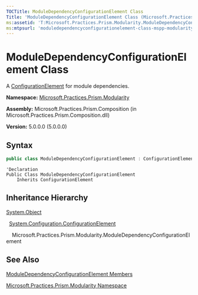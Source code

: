 ```yaml
---
TOCTitle: ModuleDependencyConfigurationElement Class
Title: 'ModuleDependencyConfigurationElement Class (Microsoft.Practices.Prism.Modularity)'
ms:assetid: 'T:Microsoft.Practices.Prism.Modularity.ModuleDependencyConfigurationElement'
ms:mtpsurl: 'moduledependencyconfigurationelement-class-mspp-modularity.md'
---
```


# ModuleDependencyConfigurationElement Class

A [ConfigurationElement](http://msdn.microsoft.com/en-us/library/kyx77cz3) for module dependencies.

**Namespace:** [Microsoft.Practices.Prism.Modularity](mspp-modularity-namespace)

**Assembly:** Microsoft.Practices.Prism.Composition (in Microsoft.Practices.Prism.Composition.dll)

**Version:** 5.0.0.0 (5.0.0.0)

## Syntax

```C#
public class ModuleDependencyConfigurationElement : ConfigurationElement
```
```VB
'Declaration
Public Class ModuleDependencyConfigurationElement
	Inherits ConfigurationElement
```

## Inheritance Hierarchy

[System.Object](http://msdn.microsoft.com/en-us/library/e5kfa45b)

  [System.Configuration.ConfigurationElement](http://msdn.microsoft.com/en-us/library/kyx77cz3)
  
    Microsoft.Practices.Prism.Modularity.ModuleDependencyConfigurationElement

## See Also
[ModuleDependencyConfigurationElement Members](moduledependencyconfigurationelement-members-mspp-modularity)

[Microsoft.Practices.Prism.Modularity Namespace](mspp-modularity-namespace)
